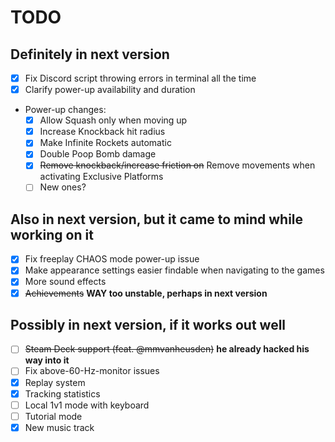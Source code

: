 # TODO

## Definitely in next version
- [x] Fix Discord script throwing errors in terminal all the time
- [x] Clarify power-up availability and duration
- Power-up changes:
    - [x] Allow Squash only when moving up
    - [x] Increase Knockback hit radius
    - [x] Make Infinite Rockets automatic
    - [x] Double Poop Bomb damage
    - [x] ~~Remove knockback/increase friction on~~ Remove movements when activating Exclusive Platforms
    - [ ] New ones?

## Also in next version, but it came to mind while working on it
- [x] Fix freeplay CHAOS mode power-up issue
- [x] Make appearance settings easier findable when navigating to the games
- [x] More sound effects
- [x] ~~Achievements~~ **WAY too unstable, perhaps in next version**

## Possibly in next version, if it works out well
- [ ] ~~Steam Deck support (feat. @mmvanheusden)~~ **he already hacked his way into it**
- [ ] Fix above-60-Hz-monitor issues
- [x] Replay system
- [x] Tracking statistics
- [ ] Local 1v1 mode with keyboard
- [ ] Tutorial mode
- [x] New music track
